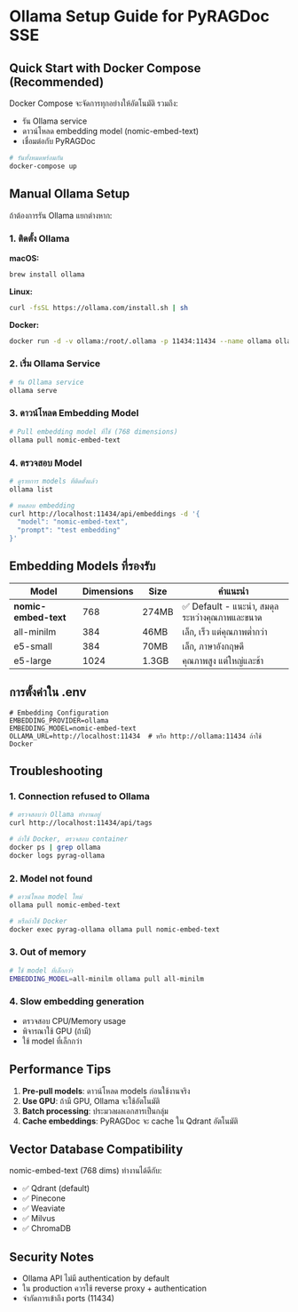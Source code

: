 # Ollama Setup Guide for PyRAGDoc SSE

## Quick Start with Docker Compose (Recommended)

Docker Compose จะจัดการทุกอย่างให้อัตโนมัติ รวมถึง:
- รัน Ollama service
- ดาวน์โหลด embedding model (nomic-embed-text)
- เชื่อมต่อกับ PyRAGDoc

```bash
# รันทั้งหมดพร้อมกัน
docker-compose up
```

## Manual Ollama Setup

ถ้าต้องการรัน Ollama แยกต่างหาก:

### 1. ติดตั้ง Ollama

**macOS:**
```bash
brew install ollama
```

**Linux:**
```bash
curl -fsSL https://ollama.com/install.sh | sh
```

**Docker:**
```bash
docker run -d -v ollama:/root/.ollama -p 11434:11434 --name ollama ollama/ollama
```

### 2. เริ่ม Ollama Service

```bash
# รัน Ollama service
ollama serve
```

### 3. ดาวน์โหลด Embedding Model

```bash
# Pull embedding model ที่ใช้ (768 dimensions)
ollama pull nomic-embed-text
```

### 4. ตรวจสอบ Model

```bash
# ดูรายการ models ที่ติดตั้งแล้ว
ollama list

# ทดสอบ embedding
curl http://localhost:11434/api/embeddings -d '{
  "model": "nomic-embed-text",
  "prompt": "test embedding"
}'
```

## Embedding Models ที่รองรับ

| Model | Dimensions | Size | คำแนะนำ |
|-------|------------|------|---------|
| **nomic-embed-text** | 768 | 274MB | ✅ Default - แนะนำ, สมดุลระหว่างคุณภาพและขนาด |
| all-minilm | 384 | 46MB | เล็ก, เร็ว แต่คุณภาพต่ำกว่า |
| e5-small | 384 | 70MB | เล็ก, ภาษาอังกฤษดี |
| e5-large | 1024 | 1.3GB | คุณภาพสูง แต่ใหญ่และช้า |

## การตั้งค่าใน .env

```env
# Embedding Configuration
EMBEDDING_PROVIDER=ollama
EMBEDDING_MODEL=nomic-embed-text
OLLAMA_URL=http://localhost:11434  # หรือ http://ollama:11434 ถ้าใช้ Docker
```

## Troubleshooting

### 1. Connection refused to Ollama

```bash
# ตรวจสอบว่า Ollama ทำงานอยู่
curl http://localhost:11434/api/tags

# ถ้าใช้ Docker, ตรวจสอบ container
docker ps | grep ollama
docker logs pyrag-ollama
```

### 2. Model not found

```bash
# ดาวน์โหลด model ใหม่
ollama pull nomic-embed-text

# หรือถ้าใช้ Docker
docker exec pyrag-ollama ollama pull nomic-embed-text
```

### 3. Out of memory

```bash
# ใช้ model ที่เล็กกว่า
EMBEDDING_MODEL=all-minilm ollama pull all-minilm
```

### 4. Slow embedding generation

- ตรวจสอบ CPU/Memory usage
- พิจารณาใช้ GPU (ถ้ามี)
- ใช้ model ที่เล็กกว่า

## Performance Tips

1. **Pre-pull models**: ดาวน์โหลด models ก่อนใช้งานจริง
2. **Use GPU**: ถ้ามี GPU, Ollama จะใช้อัตโนมัติ
3. **Batch processing**: ประมวลผลเอกสารเป็นกลุ่ม
4. **Cache embeddings**: PyRAGDoc จะ cache ใน Qdrant อัตโนมัติ

## Vector Database Compatibility

nomic-embed-text (768 dims) ทำงานได้ดีกับ:
- ✅ Qdrant (default)
- ✅ Pinecone
- ✅ Weaviate
- ✅ Milvus
- ✅ ChromaDB

## Security Notes

- Ollama API ไม่มี authentication by default
- ใน production ควรใช้ reverse proxy + authentication
- จำกัดการเข้าถึง ports (11434)
